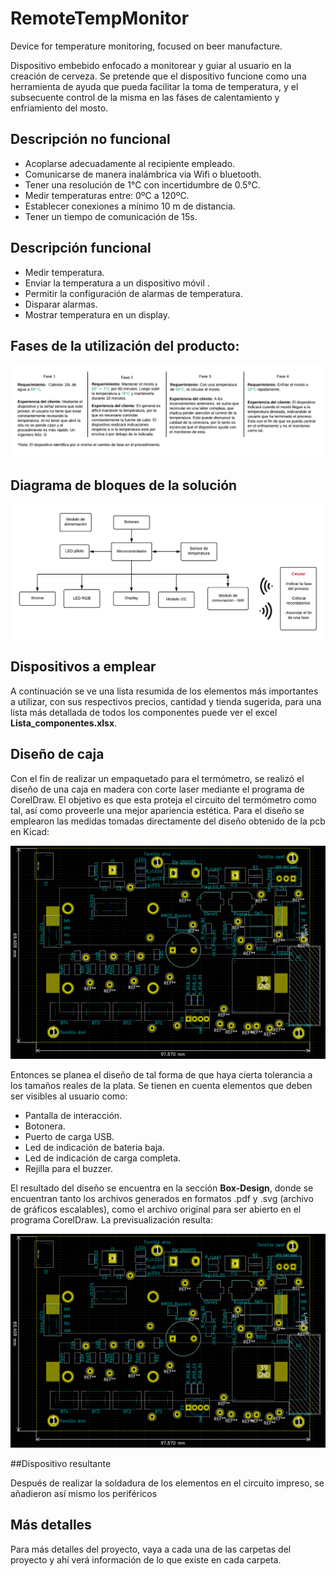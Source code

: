 # RemoteTempMonitor
Device for temperature monitoring, focused on beer manufacture.

Dispositivo embebido enfocado a monitorear y guiar al usuario en la creación de cerveza. Se pretende que el dispositivo funcione como una herramienta de ayuda que pueda facilitar la toma de temperatura, y el subsecuente control de la misma en las fáses de calentamiento y enfriamiento del mosto.



## Descripción no funcional 

- Acoplarse adecuadamente al recipiente empleado.
- Comunicarse de manera inalámbrica via Wifi o bluetooth. 
- Tener una resolución de 1°C con incertidumbre de  0.5°C.
- Medir temperaturas entre: 0ºC a 120ºC. 
- Establecer conexiones a mínimo 10 m de distancia.
- Tener un tiempo de comunicación de 15s.


## Descripción funcional 

- Medir temperatura.
- Enviar la temperatura a un dispositivo móvil .
- Permitir la configuración de alarmas de temperatura.
- Disparar alarmas. 
- Mostrar temperatura en un display.

## Fases de la utilización del producto:
![Fases](Diagrama-Fases.png)

## Diagrama de bloques de la solución
![Bloques](BlockDiagram.png)

## Dispositivos a emplear
A continuación se ve una lista resumida de los elementos más importantes a utilizar, con sus respectivos precios, cantidad y tienda sugerida, para una lista más detallada de todos los componentes puede ver el excel **Lista_componentes.xlsx**.

## Diseño de caja 

Con el fin de realizar un empaquetado para el termómetro, se realizó el diseño de una caja en madera con corte laser mediante el programa de CorelDraw. El objetivo es que esta  proteja el circuito del termómetro como tal, así como proveerle una mejor apariencia estética. 
Para el diseño se emplearon las medidas tomadas directamente del diseño obtenido de la pcb en Kicad:

<img src="disenoPCB.png" width="600" margin="auto">

Entonces se planea el diseño de tal forma de que haya cierta tolerancia a los tamaños reales de la plata. Se tienen en cuenta elementos que deben ser visibles al usuario como:

- Pantalla de interacción.
- Botonera.
- Puerto de carga USB.
- Led de indicación de bateria baja.
- Led de indicación de carga completa.
- Rejilla para el buzzer.

El resultado del diseño se encuentra en la sección **Box-Design**, donde se encuentran tanto los archivos generados en formatos .pdf y .svg (archivo de gráficos escalables), como el archivo original para ser abierto en el programa CorelDraw. La previsualización resulta:

<img src="disenoPCB.png" width="600" margin ="auto">


##Dispositivo resultante 

Después de realizar la soldadura de los elementos en el circuito impreso, se añadieron así mismo los periféricos 

## Más detalles
Para más detalles del proyecto, vaya a cada una de las carpetas del proyecto y ahí verá información de lo que existe en cada carpeta.

